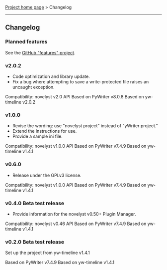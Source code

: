 [Project home page](index) > Changelog

------------------------------------------------------------------------

## Changelog

### Planned features

See the [GitHub "features" project](https://github.com/peter88213/yw-timeline/projects/1).

### v2.0.2

- Code optimization and library update. 
- Fix a bug where attempting to save a write-protected file raises an uncaught exception.

Compatibility: novelyst v2.0 API
Based on PyWriter v8.0.8
Based on yw-timeline v2.0.2

### v1.0.0

- Revise the wording: use "novelyst project" instead of "yWriter project."
- Extend the instructions for use.
- Provide a sample ini file.

Compatibility: novelyst v1.0.0 API
Based on PyWriter v7.4.9
Based on yw-timeline v1.4.1

### v0.6.0

- Release under the GPLv3 license.

Compatibility: novelyst v1.0.0 API
Based on PyWriter v7.4.9
Based on yw-timeline v1.4.1

### v0.4.0 Beta test release

- Provide information for the novelyst v0.50+ Plugin Manager.

Compatibility: novelyst v0.46 API
Based on PyWriter v7.4.9
Based on yw-timeline v1.4.1

### v0.2.0 Beta test release

Set up the project from yw-timeline v1.4.1

Based on PyWriter v7.4.9
Based on yw-timeline v1.4.1

